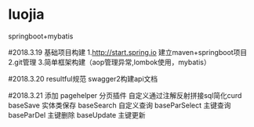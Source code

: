 # luojia
springboot+mybatis

#2018.3.19
基础项目构建
1.http://start.spring.io 建立maven+springboot项目
2.git管理
3.简单框架构建（aop管理异常,lombok使用，mybatis）

#2018.3.20
resultful规范 swagger2构建api文档

#2018.3.21
添加 pagehelper 分页插件
自定义通过注解反射拼接sql简化curd
baseSave 实体类保存
baseSearch 自定义查询
baseParSelect 主键查询
baseParDel 主键删除
baseUpdate 主键更新